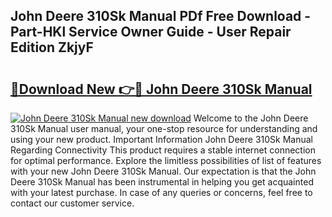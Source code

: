 ## John Deere 310Sk Manual PDf Free Download - Part-HKl Service Owner Guide - User Repair Edition ZkjyF

# <h2><a href="http://bc87802.oget.top/?id=John+Deere+310Sk+Manual">🔗Download New 👉🔴 John Deere 310Sk Manual</a></h2>

[![John Deere 310Sk Manual new download](https://i.imgur.com/5g1atiW.png)](http://bc87802.oget.top/?id=John+Deere+310Sk+Manual)
Welcome to the John Deere 310Sk Manual user manual, your one-stop resource for understanding and using your new product. Important Information John Deere 310Sk Manual Regarding Connectivity This product requires a stable internet connection for optimal performance. Explore the limitless possibilities of list of features with your new John Deere 310Sk Manual. Our expectation is that the John Deere 310Sk Manual has been instrumental in helping you get acquainted with your latest purchase. In case of any queries or concerns, feel free to contact our customer service.
